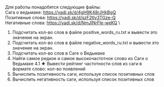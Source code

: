 Для работы понадобятся следующие файлы: \
Сага о ведьмаке: https://yadi.sk/d/4gH9K48rJHkBgQ \
Позитивные слова: https://yadi.sk/d/szF2tIv3TGze-Q \
Негативные слова: https://yadi.sk/d/NmJlNrFle-weKQ \

1. Подсчитать кол-во слов в файле positive_words_ru.txt и вывести это значение на экран.
2. Подсчитать кол-во слов в файле negative_words_ru.txt и вывести это значение на экран.
3. Подсчитать кол-во слов в Саге о Ведьмаке
4. Найти самое редкое и самое высокочастотное слово из Саги о Ведьмаке
4.1 ★ Вывести рейтинг частотности слов из саги в формате слово: кол-во появлений
5. Вычислить позитивность саги, используя список позитивных слов
6. Вычислить негативность саги, используя список позитивных слов
